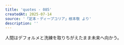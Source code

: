 ```yaml
---
title: 'quotes - 085'
createdAt: 2025-07-14
source: '「定本・ディープコリア」根本敬 より'
description: ''
---
```

人間はデフォルメと洗練を取りちがえたまま未来へ向かう。